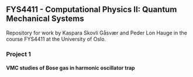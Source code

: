 ## FYS4411 - Computational Physics II: Quantum Mechanical Systems

Repository for work by Kaspara Skovli Gåsvær and Peder Lon Hauge in the course FYS4411 at the University of Oslo.


### Project 1
#### VMC studies of Bose gas in harmonic oscillator trap
